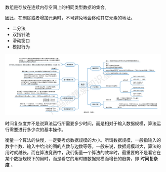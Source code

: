 数组是存放在连续内存空间上的相同类型数据的集合。

因此，在删除或者增加元素时，不可避免地会移动其它元素的地址。

* 二分法
* 双指针法
* 滑动窗口
* 模拟行为

![1660620745497](image/Array/1660620745497.png)


时间复杂度并不是说算法运行所需要多少时间，而是相对于输入数据规模，算法运行需要进行多少次的基本操作。

衡量一个算法的快慢，一定要考虑数据规模的大小。所谓数据规模，一般指输入的数字个数、输入中给出的图的点数与边数等等。一般来说，数据规模越大，算法的用时就越长。而在算法竞赛中，我们衡量一个算法的效率时，最重要的不是看它在某个数据规模下的用时，而是看它的用时随数据规模而增长的趋势，即  **时间复杂度** 。
